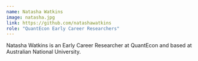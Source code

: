 ```yaml
---
name: Natasha Watkins
image: natasha.jpg
link: https://github.com/natashawatkins
role: "QuantEcon Early Career Researchers"
---
```

Natasha Watkins is an Early Career Researcher at QuantEcon and based at Australian National University.